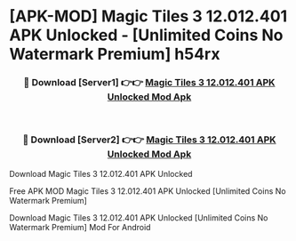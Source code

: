 # [APK-MOD] Magic Tiles 3 12.012.401 APK Unlocked - [Unlimited Coins No Watermark Premium] h54rx



<div align="center">
<h3>🔴 Download [Server1] 👉👉 <a href="https://momento.my/?title=Magic_Tiles_3_12.012.401_APK_Unlocked">Magic Tiles 3 12.012.401 APK Unlocked Mod Apk</a></h3><br>

<h3>🔴 Download [Server2] 👉👉 <a href="https://momento.my/?title=Magic_Tiles_3_12.012.401_APK_Unlocked">Magic Tiles 3 12.012.401 APK Unlocked Mod Apk</a></h3>
</div>



Download Magic Tiles 3 12.012.401 APK Unlocked 

Free APK MOD Magic Tiles 3 12.012.401 APK Unlocked [Unlimited Coins No Watermark Premium]

Download Magic Tiles 3 12.012.401 APK Unlocked [Unlimited Coins No Watermark Premium] Mod For Android
